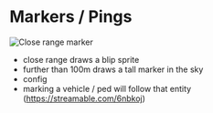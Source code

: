 # Markers / Pings


![Close range marker](https://media.discordapp.net/attachments/933456884965449832/937788149780873316/unknown.png)
- close range draws a blip sprite
- further than 100m draws a tall marker in the sky
- config
- marking a vehicle / ped will follow that entity (https://streamable.com/6nbkoj)
